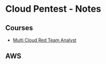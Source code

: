 # Cloud Pentest - Notes

## Courses

- [Multi Cloud Red Team Analyst](https://cyberwarfare.live/product/multi-cloud-red-team-analyst-mcrta/)

## AWS